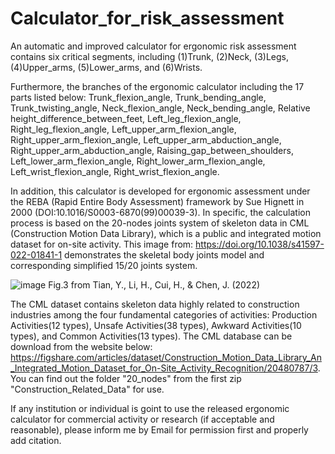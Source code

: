 # Calculator_for_risk_assessment
An automatic and improved calculator for ergonomic risk assessment contains six critical segments, including (1)Trunk, (2)Neck, (3)Legs, (4)Upper_arms, (5)Lower_arms, and (6)Wrists.

Furthermore, the branches of the ergonomic calculator including the 17 parts listed below: Trunk_flexion_angle, Trunk_bending_angle, Trunk_twisting_angle, Neck_flexion_angle, Neck_bending_angle, Relative height_difference_between_feet, Left_leg_flexion_angle, Right_leg_flexion_angle, Left_upper_arm_flexion_angle, Right_upper_arm_flexion_angle, Left_upper_arm_abduction_angle, Right_upper_arm_abduction_angle, Raising_gap_between_shoulders, Left_lower_arm_flexion_angle, Right_lower_arm_flexion_angle, Left_wrist_flexion_angle, Right_wrist_flexion_angle.

In addition, this calculator is developed for ergonomic assessment under the REBA (Rapid Entire Body Assessment) framework by Sue Hignett in 2000 (DOI:10.1016/S0003-6870(99)00039-3). In specific, the calculation process is based on the 20-nodes joints system of skeleton data in CML (Construction Motion Data Library), which is a public and integrated motion dataset for on-site activity. This image from: https://doi.org/10.1038/s41597-022-01841-1 demonstrates the skeletal body joints model and corresponding simplified 15/20 joints system.

![image](https://github.com/LIZR58/Calculator_for_ergonomic_assessment/assets/133872933/fe2dbcf6-f783-4d7c-8de4-062d5fb026e3)
Fig.3  from Tian, Y., Li, H., Cui, H., & Chen, J. (2022)

The CML dataset contains skeleton data highly related to construction industries among the four fundamental categories of activities: Production Activities(12 types), Unsafe Activities(38 types), Awkward Activities(10 types), and Common Activities(13 types). The CML database can be download from the website below: https://figshare.com/articles/dataset/Construction_Motion_Data_Library_An_Integrated_Motion_Dataset_for_On-Site_Activity_Recognition/20480787/3. You can find out the folder "20_nodes" from the first zip "Construction_Related_Data" for use.

If any institution or individual is goint to use the released ergonomic calculator for commercial activity or research (if acceptable and reasonable), please inform me by Email for permission first and properly add citation.
